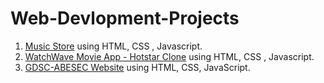 # Web-Devlopment-Projects

1. [Music Store](https://github.com/Amber-Mishra-2003/Web-Devlopment-Projects/tree/main/1.%20Music%20Store)  using HTML, CSS , Javascript.
2. [WatchWave Movie App - Hotstar Clone](https://github.com/Amber-Mishra-2003/Web-Devlopment-Projects/tree/main/2.%20WatchWave%20Movie%20App%20-%20%20Hotstar%20Clone) using HTML, CSS , Javascript.
3. [GDSC-ABESEC Website](https://github.com/Amber-Mishra-2003/Web-Devlopment-Projects/tree/main/3.%20GDSC%20-%20ABESEC%20Responsive%20Website) using HTML, CSS, JavaScript.
